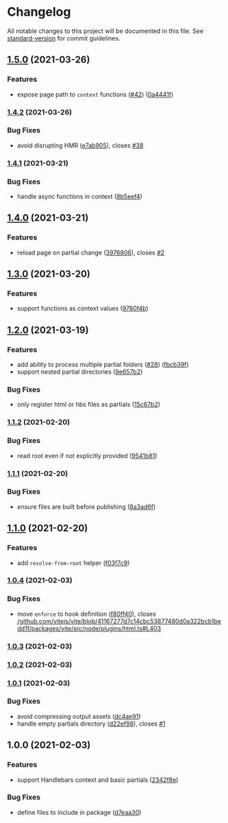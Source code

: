 # Changelog

All notable changes to this project will be documented in this file. See [standard-version](https://github.com/conventional-changelog/standard-version) for commit guidelines.

## [1.5.0](https://github.com/alexlafroscia/vite-plugin-handlebars/compare/v1.4.2...v1.5.0) (2021-03-26)

### Features

- expose page path to `context` functions ([#42](https://github.com/alexlafroscia/vite-plugin-handlebars/issues/42)) ([0a4441f](https://github.com/alexlafroscia/vite-plugin-handlebars/commit/0a4441f6ae53b81cb1c3f18dff5a0fcd6bae1455))

### [1.4.2](https://github.com/alexlafroscia/vite-plugin-handlebars/compare/v1.4.1...v1.4.2) (2021-03-26)

### Bug Fixes

- avoid disrupting HMR ([e7ab905](https://github.com/alexlafroscia/vite-plugin-handlebars/commit/e7ab905d48db37b79e8eefbda6471a70e310f8ca)), closes [#38](https://github.com/alexlafroscia/vite-plugin-handlebars/issues/38)

### [1.4.1](https://github.com/alexlafroscia/vite-plugin-handlebars/compare/v1.4.0...v1.4.1) (2021-03-21)

### Bug Fixes

- handle async functions in context ([8b5eef4](https://github.com/alexlafroscia/vite-plugin-handlebars/commit/8b5eef4f068563cebafb4eefb07757c6c7a88ca8))

## [1.4.0](https://github.com/alexlafroscia/vite-plugin-handlebars/compare/v1.3.0...v1.4.0) (2021-03-21)

### Features

- reload page on partial change ([3976806](https://github.com/alexlafroscia/vite-plugin-handlebars/commit/3976806caf6d4a68d00a6fa38b7b83a0150c979b)), closes [#2](https://github.com/alexlafroscia/vite-plugin-handlebars/issues/2)

## [1.3.0](https://github.com/alexlafroscia/vite-plugin-handlebars/compare/v1.2.0...v1.3.0) (2021-03-20)

### Features

- support functions as context values ([9780f4b](https://github.com/alexlafroscia/vite-plugin-handlebars/commit/9780f4b56dbc62d9bc0846fe43eef0298d3be611))

## [1.2.0](https://github.com/alexlafroscia/vite-plugin-handlebars/compare/v1.1.2...v1.2.0) (2021-03-19)

### Features

- add ability to process multiple partial folders ([#28](https://github.com/alexlafroscia/vite-plugin-handlebars/issues/28)) ([fbcb39f](https://github.com/alexlafroscia/vite-plugin-handlebars/commit/fbcb39f4c14e2279f5dccc391f0fd00109752545))
- support nested partial directories ([9e657b2](https://github.com/alexlafroscia/vite-plugin-handlebars/commit/9e657b2fecc045eb0d1b49a3304cde585522aa05))

### Bug Fixes

- only register html or hbs files as partials ([15c67b2](https://github.com/alexlafroscia/vite-plugin-handlebars/commit/15c67b225543e99ac9553355a261dcbb269ffda6))

### [1.1.2](https://github.com/alexlafroscia/vite-plugin-handlebars/compare/v1.1.1...v1.1.2) (2021-02-20)

### Bug Fixes

- read root even if not explicitly provided ([9541b81](https://github.com/alexlafroscia/vite-plugin-handlebars/commit/9541b819417f5a2ae05144ef5bb357b0b6dc9f37))

### [1.1.1](https://github.com/alexlafroscia/vite-plugin-handlebars/compare/v1.1.0...v1.1.1) (2021-02-20)

### Bug Fixes

- ensure files are built before publishing ([8a3ad6f](https://github.com/alexlafroscia/vite-plugin-handlebars/commit/8a3ad6f9e5784b7ce16a694690103fb72a0e1a7e))

## [1.1.0](https://github.com/alexlafroscia/vite-plugin-handlebars/compare/v1.0.4...v1.1.0) (2021-02-20)

### Features

- add `resolve-from-root` helper ([f03f7c9](https://github.com/alexlafroscia/vite-plugin-handlebars/commit/f03f7c992123d2cd07f979be6cfeec3cd682e317))

### [1.0.4](https://github.com/alexlafroscia/vite-plugin-handlebars/compare/v1.0.3...v1.0.4) (2021-02-03)

### Bug Fixes

- move `enforce` to hook definition ([f80ff40](https://github.com/alexlafroscia/vite-plugin-handlebars/commit/f80ff4081e49ea530f6ab49d96394bccabc27991)), closes [/github.com/vitejs/vite/blob/41167277d7c14cbc53877480d0a322bcb1bedd1f/packages/vite/src/node/plugins/html.ts#L403](https://github.com/alexlafroscia//github.com/vitejs/vite/blob/41167277d7c14cbc53877480d0a322bcb1bedd1f/packages/vite/src/node/plugins/html.ts/issues/L403)

### [1.0.3](https://github.com/alexlafroscia/vite-plugin-handlebars/compare/v1.0.1...v1.0.3) (2021-02-03)

### [1.0.2](https://github.com/alexlafroscia/vite-plugin-handlebars/compare/v1.0.1...v1.0.2) (2021-02-03)

### [1.0.1](https://github.com/alexlafroscia/vite-plugin-handlebars/compare/v1.0.0...v1.0.1) (2021-02-03)

### Bug Fixes

- avoid compressing output assets ([dc4ae91](https://github.com/alexlafroscia/vite-plugin-handlebars/commit/dc4ae9120ca961c04c6fb11e637cb2676e89d3a2))
- handle empty partials directory ([d22ef98](https://github.com/alexlafroscia/vite-plugin-handlebars/commit/d22ef98e75a44739758422567fdbb5f57c55262b)), closes [#1](https://github.com/alexlafroscia/vite-plugin-handlebars/issues/1)

## 1.0.0 (2021-02-03)

### Features

- support Handlebars context and basic partials ([2342f8e](https://github.com/alexlafroscia/vite-plugin-handlebars/commit/2342f8e8106fcbea639fbd6e57661a9456ae70cb))

### Bug Fixes

- define files to include in package ([d7eaa30](https://github.com/alexlafroscia/vite-plugin-handlebars/commit/d7eaa300c1ae49b2aad3f31d8c770c1676210195))
